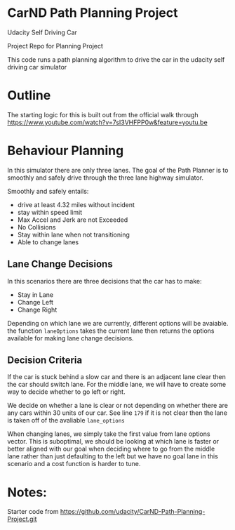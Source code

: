 # CarND Path Planning Project

Udacity Self Driving Car

Project Repo for Planning Project

This code runs a path planning algorithm to drive the car in the udacity self driving car simulator

# Outline

The starting logic for this is built out from the official walk through
https://www.youtube.com/watch?v=7sI3VHFPP0w&feature=youtu.be


# Behaviour Planning

In this simulator there are only three lanes. The goal of the Path Planner is to 
smoothly and safely drive through the three lane highway simulator.

Smoothly and safely entails:
- drive at least 4.32 miles without incident
- stay within speed limit
- Max Accel and Jerk are not Exceeded
- No Collisions
- Stay within lane when not transitioning
- Able to change lanes

## Lane Change Decisions

In this scenarios there are three decisions that the car has to make:
- Stay in Lane
- Change Left
- Change Right

Depending on which lane we are currently, different options will be avaiable.
the function `laneOptions` takes the current lane then returns the options available for making lane change decisions.

## Decision Criteria

If the car is stuck behind a slow car and there is an adjacent lane clear then the car should switch lane. For the middle lane, we will have to create some way to decide whether to go left or right.

We decide on whether a lane is clear or not depending on whether there are any cars within 30 units of our car. See line `179` if it is not clear then the lane is taken off of the avaliable `lane_options`

When changing lanes, we simply take the first value from lane options vector. This is suboptimal, we should be looking at which lane is faster or better aligned with our goal when deciding where to go from the middle lane rather than just defaulting to the left but we have no goal lane in this scenario and a cost function is harder to tune. 

# Notes:

Starter code from https://github.com/udacity/CarND-Path-Planning-Project.git